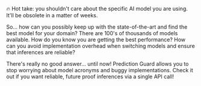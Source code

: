 🔥 Hot take: you shouldn't care about the specific AI model you are using. It'll be obsolete in a matter of weeks.

So... how can you possibly keep up with the state-of-the-art and find the best model for your domain? There are 100's of thousands of models available. How do you know you are getting the best performance? How can you avoid implementation overhead when switching models and ensure that inferences are reliable?

There's really no good answer... until now! Prediction Guard allows you to stop worrying about model acronyms and buggy implementations. Check it out if you want reliable, future proof inferences via a single API call!
